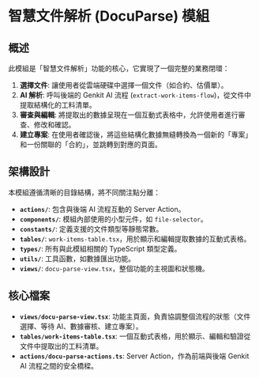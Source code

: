 # 智慧文件解析 (DocuParse) 模組

## 概述

此模組是「智慧文件解析」功能的核心，它實現了一個完整的業務閉環：

1.  **選擇文件**: 讓使用者從雲端硬碟中選擇一個文件（如合約、估價單）。
2.  **AI 解析**: 呼叫後端的 Genkit AI 流程 (`extract-work-items-flow`)，從文件中提取結構化的工料清單。
3.  **審查與編輯**: 將提取出的數據呈現在一個互動式表格中，允許使用者進行審查、修改和確認。
4.  **建立專案**: 在使用者確認後，將這些結構化數據無縫轉換為一個新的「專案」和一份關聯的「合約」，並跳轉到對應的頁面。

## 架構設計

本模組遵循清晰的目錄結構，將不同關注點分離：

-   **`actions/`**: 包含與後端 AI 流程互動的 Server Action。
-   **`components/`**: 模組內部使用的小型元件，如 `file-selector`。
-   **`constants/`**: 定義支援的文件類型等靜態常數。
-   **`tables/`**: `work-items-table.tsx`，用於顯示和編輯提取數據的互動式表格。
-   **`types/`**: 所有與此模組相關的 TypeScript 類型定義。
-   **`utils/`**: 工具函數，如數據匯出功能。
-   **`views/`**: `docu-parse-view.tsx`，整個功能的主視圖和狀態機。

## 核心檔案

-   **`views/docu-parse-view.tsx`**: 功能主頁面，負責協調整個流程的狀態（文件選擇、等待 AI、數據審核、建立專案）。
-   **`tables/work-items-table.tsx`**: 一個互動式表格，用於顯示、編輯和驗證從文件中提取出的工料清單。
-   **`actions/docu-parse-actions.ts`**: Server Action，作為前端與後端 Genkit AI 流程之間的安全橋樑。
